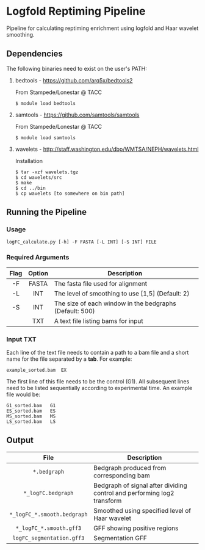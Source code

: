 # Logfold Reptiming Pipeline
Pipeline for calculating reptiming enrichment using logfold and Haar wavelet smoothing.
## Dependencies
The following binaries need to exist on the user's PATH:

1. bedtools - https://github.com/arq5x/bedtools2
   
   From Stampede/Lonestar @ TACC
   ```
   $ module load bedtools
   ```
2. samtools - https://github.com/samtools/samtools
   
   From Stampede/Lonestar @ TACC
   ```
   $ module load samtools
   ```
3. wavelets - http://staff.washington.edu/dbp/WMTSA/NEPH/wavelets.html
   
   Installation
   ```
   $ tar -xzf wavelets.tgz
   $ cd wavelets/src
   $ make
   $ cd ../bin
   $ cp wavelets [to somewhere on bin path]
   ```

## Running the Pipeline

### Usage
`logFC_calculate.py [-h] -F FASTA [-L INT] [-S INT] FILE`

### Required Arguments

| Flag | Option | Description |
|:----:|:------:|-------------|
|-F|FASTA|The fasta file used for alignment|
|-L|INT|The level of smoothing to use [1,5] (Default: 2)|
|-S|INT|The size of each window in the bedgraphs (Default: 500)|
|  |TXT| A text file listing bams for input|

### Input TXT
Each line of the text file needs to contain a path to a bam file and a short name for the file separated by a **tab**. For example:
```
example_sorted.bam	EX
```
The first line of this file needs to be the control (G1). All subsequent lines need to be listed sequentially according to experimental time. An example file would be:
```
G1_sorted.bam	G1
ES_sorted.bam	ES
MS_sorted.bam	MS
LS_sorted.bam	LS
```

## Output
| File | Description |
|:----:|-------------|
|`*.bedgraph`|Bedgraph produced from corresponding bam|
|`*_logFC.bedgraph`|Bedgraph of signal after dividing control and performing log2 transform|
|`*_logFC_*.smooth.bedgraph`|Smoothed using specified level of Haar wavelet|
|`*_logFC_*.smooth.gff3`|GFF showing positive regions|
|`logFC_segmentation.gff3`| Segmentation GFF|
